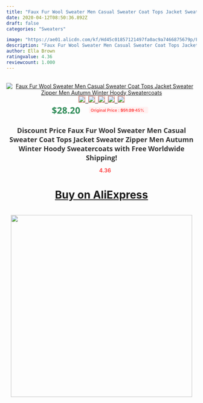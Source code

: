 ```yaml
---
title: "Faux Fur Wool Sweater Men Casual Sweater Coat Tops Jacket Sweater Zipper Men Autumn Winter Hoody Sweatercoats"
date: 2020-04-12T08:50:36.892Z
draft: false
categories: "Sweaters"

image: "https://ae01.alicdn.com/kf/Hd45c01857121497fa0ac9a7466875679p/Faux-Fur-Wool-Sweater-Men-Casual-Sweater-Coat-Tops-Jacket-Sweater-Zipper-Men-Autumn-Winter-Hoody.jpg"
description: "Faux Fur Wool Sweater Men Casual Sweater Coat Tops Jacket Sweater Zipper Men Autumn Winter Hoody Sweatercoats"
author: Ella Brown
ratingvalue: 4.36
reviewcount: 1.000
---
```

<br>
<div style="text-align: center;">
<a href="https://s.click.aliexpress.com/e/_99cO33" target="_blank" rel="nofollow noopener noreferrer"><img alt="Faux Fur Wool Sweater Men Casual Sweater Coat Tops Jacket Sweater Zipper Men Autumn Winter Hoody Sweatercoats" class="magnifier-image" src="https://ae01.alicdn.com/kf/Hd45c01857121497fa0ac9a7466875679p/Faux-Fur-Wool-Sweater-Men-Casual-Sweater-Coat-Tops-Jacket-Sweater-Zipper-Men-Autumn-Winter-Hoody.jpg_640x640.jpg">
<br>
<img style="border:1px solid salmon" src="https://ae01.alicdn.com/kf/Hd45c01857121497fa0ac9a7466875679p/Faux-Fur-Wool-Sweater-Men-Casual-Sweater-Coat-Tops-Jacket-Sweater-Zipper-Men-Autumn-Winter-Hoody.jpg_120x120.jpg">&nbsp;&nbsp;<img style="border:1px solid salmon" src="https://ae01.alicdn.com/kf/H6eb3f8164cea4f23bb3fd2c6feb3aef87/Faux-Fur-Wool-Sweater-Men-Casual-Sweater-Coat-Tops-Jacket-Sweater-Zipper-Men-Autumn-Winter-Hoody.jpg_120x120.jpg">&nbsp;&nbsp;<img style="border:1px solid salmon" src="https://ae01.alicdn.com/kf/H335c593e40f747719723963390d97ea6Q/Faux-Fur-Wool-Sweater-Men-Casual-Sweater-Coat-Tops-Jacket-Sweater-Zipper-Men-Autumn-Winter-Hoody.jpg_120x120.jpg">&nbsp;&nbsp;<img style="border:1px solid salmon" src="https://ae01.alicdn.com/kf/Hc381a65dca1049de886d8b6cc985fa94H/Faux-Fur-Wool-Sweater-Men-Casual-Sweater-Coat-Tops-Jacket-Sweater-Zipper-Men-Autumn-Winter-Hoody.jpg_120x120.jpg">&nbsp;&nbsp;<img style="border:1px solid salmon" src="https://ae01.alicdn.com/kf/Hd6cffaef12214b57af2d22dfc646924bu/Faux-Fur-Wool-Sweater-Men-Casual-Sweater-Coat-Tops-Jacket-Sweater-Zipper-Men-Autumn-Winter-Hoody.jpg_120x120.jpg"></a></div><br0>
<div style="text-align: center;"><span style="background-color: white; border: 0px; box-sizing: border-box; color: seagreen; display: inline-block; font-family: &quot;open sans&quot; , &quot;arial&quot; , &quot;helvetica&quot; , sans-serif , &quot;heiti&quot;; font-size: 24px; font-stretch: inherit; font-weight: 700; line-height: inherit; margin: 0px 10px 0px 0px; padding: 0px; vertical-align: middle;">$28.20 </span>
<span style="background: rgb(255 , 241 , 241); border-radius: 3px; border: 0px; box-sizing: border-box; color: #ff4747; display: inline-block; font-family: inherit; font-size: 12px; font-stretch: inherit; font-style: inherit; font-variant: inherit; font-weight: 600; line-height: inherit; margin: 0px; padding: 2px 5px; transform: scale(0.9); vertical-align: middle;">Original Price : <b style="text-decoration: line-through;">$51.28 </b> 45%&nbsp;&nbsp;</span></div>
<h1 style="color: #333333; display: inline-block; font-family: &quot;open sans&quot; , &quot;arial&quot; , &quot;helvetica&quot; , sans-serif , &quot;heiti&quot;; font-size: 18px; font-stretch: inherit; font-weight: 700; text-align: center;">Discount Price Faux Fur Wool Sweater Men Casual Sweater Coat Tops Jacket Sweater Zipper Men Autumn Winter Hoody Sweatercoats with Free Worldwide Shipping!</h1>
<div style="color: #ff4747; text-align: center;">
<img src="https://4.bp.blogspot.com/-M0ZcTcb-5uY/XleCXlxnR4I/AAAAAAAAAEc/OrjgMkXV1oMQFaCRZj5HQwOCBcu3w1FegCPcBGAYYCw/s1600/star.png" style="height: 15px;">&nbsp;<b>4.36</b></div>
<div class="button_cont" align="center"><a class="buynow_a" href="https://s.click.aliexpress.com/e/_99cO33" target="_blank" rel="nofollow noopener noreferrer"><H1>Buy on AliExpress</H1></a></div><br>
<div class="separator" style="clear: both; text-align: center;">
<img src="https://lh3.googleusercontent.com/-pTy5HemUv9M/XlePHvY0dAI/AAAAAAAAAE4/0nX5iRUoIWY8eMW9Dpxeirr157OZliDIgCLcBGAsYHQ/s1600/badge.gif" width="480">
</div>
